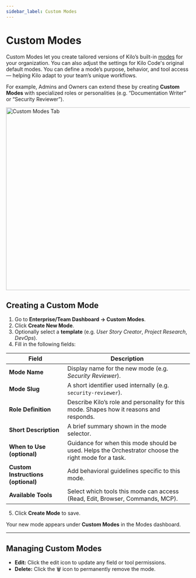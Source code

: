 ```yaml
---
sidebar_label: Custom Modes
---
```


# Custom Modes

Custom Modes let you create tailored versions of Kilo’s built-in [modes](/basic-usage/using-modes) for your organization. You can also adjust the settings for Kilo Code's original default modes. You can define a mode’s purpose, behavior, and tool access — helping Kilo adapt to your team’s unique workflows.

For example, Admins and Owners can extend these by creating **Custom Modes** with specialized roles or personalities (e.g. “Documentation Writer” or “Security Reviewer”).

<img width="900" height="500" alt="Custom Modes Tab" src="https://github.com/user-attachments/assets/183a6d7e-c072-4774-be5b-7653a3fe93fb" />

## Creating a Custom Mode

1. Go to **Enterprise/Team Dashboard → Custom Modes**.
2. Click **Create New Mode**.
3. Optionally select a **template** (e.g. _User Story Creator_, _Project Research_, _DevOps_).
4. Fill in the following fields:

| Field                              | Description                                                                                          |
| ---------------------------------- | ---------------------------------------------------------------------------------------------------- |
| **Mode Name**                      | Display name for the new mode (e.g. _Security Reviewer_).                                            |
| **Mode Slug**                      | A short identifier used internally (e.g. `security-reviewer`).                                       |
| **Role Definition**                | Describe Kilo’s role and personality for this mode. Shapes how it reasons and responds.              |
| **Short Description**              | A brief summary shown in the mode selector.                                                          |
| **When to Use (optional)**         | Guidance for when this mode should be used. Helps the Orchestrator choose the right mode for a task. |
| **Custom Instructions (optional)** | Add behavioral guidelines specific to this mode.                                                     |
| **Available Tools**                | Select which tools this mode can access (Read, Edit, Browser, Commands, MCP).                        |

5. Click **Create Mode** to save.

Your new mode appears under **Custom Modes** in the Modes dashboard.

---

## Managing Custom Modes

- **Edit:** Click the edit icon to update any field or tool permissions.
- **Delete:** Click the 🗑️ icon to permanently remove the mode.
